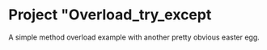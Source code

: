 # Project "Overload_try_except

A simple method overload example with another pretty obvious easter egg.
